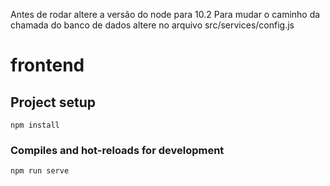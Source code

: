 Antes de rodar altere a versão do node para 10.2
Para mudar o caminho da chamada do banco de dados altere no arquivo src/services/config.js


# frontend

## Project setup
```
npm install
```

### Compiles and hot-reloads for development
```
npm run serve
```


